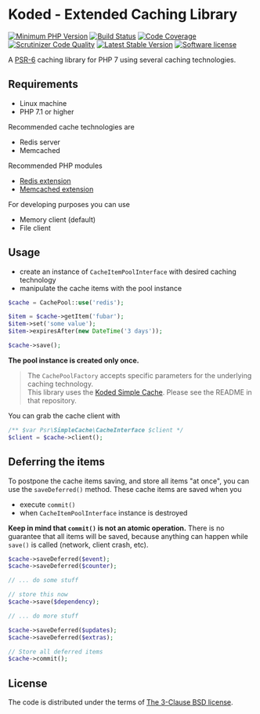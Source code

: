 Koded - Extended Caching Library
================================

[![Minimum PHP Version](https://img.shields.io/badge/php-%3E%3D%207.1-8892BF.svg)](https://php.net/)
[![Build Status](https://scrutinizer-ci.com/g/kodedphp/cache-extended/badges/build.png?b=master)](https://scrutinizer-ci.com/g/kodedphp/cache-extended/build-status/master)
[![Code Coverage](https://scrutinizer-ci.com/g/kodedphp/cache-extended/badges/coverage.png?b=master)](https://scrutinizer-ci.com/g/kodedphp/cache-extended/?branch=master)
[![Scrutinizer Code Quality](https://scrutinizer-ci.com/g/kodedphp/cache-extended/badges/quality-score.png?b=master)](https://scrutinizer-ci.com/g/kodedphp/cache-extended/?branch=master)
[![Latest Stable Version](https://img.shields.io/packagist/v/koded/cache-extended.svg)](https://packagist.org/packages/koded/cache-extended)
[![Software license](https://img.shields.io/badge/License-BSD%203--Clause-blue.svg)](LICENSE)

A [PSR-6][psr-6] caching library for PHP 7 using several caching technologies.


Requirements
------------

- Linux machine
- PHP 7.1 or higher

Recommended cache technologies are

- Redis server
- Memcached

Recommended PHP modules

- [Redis extension]
- [Memcached extension]

For developing purposes you can use

- Memory client (default)
- File client


Usage
-----

- create an instance of `CacheItemPoolInterface` with desired caching technology
- manipulate the cache items with the pool instance


```php
$cache = CachePool::use('redis');

$item = $cache->getItem('fubar');
$item->set('some value');
$item->expiresAfter(new DateTime('3 days'));

$cache->save();
```

**The pool instance is created only once.**

> The `CachePoolFactory` accepts specific parameters for the underlying caching technology.  
This library uses the [Koded Simple Cache][koded-cache-simple]. Please see the README in that repository.

You can grab the cache client with

```php
/** $var Psr\SimpleCache\CacheInterface $client */
$client = $cache->client();
```

Deferring the items
-------------------

To postpone the cache items saving, and store all items "at once",
you can use the `saveDeferred()` method. These cache items are saved when you

- execute `commit()`
- when `CacheItemPoolInterface` instance is destroyed

**Keep in mind that `commit()` is not an atomic operation.**
There is no guarantee that all items will be saved, because anything can
happen while `save()` is called (network, client crash, etc).

```php
$cache->saveDeferred($event);
$cache->saveDeferred($counter);

// ... do some stuff

// store this now
$cache->save($dependency);

// ... do more stuff

$cache->saveDeferred($updates);
$cache->saveDeferred($extras);

// Store all deferred items
$cache->commit();
```

License
-------

The code is distributed under the terms of [The 3-Clause BSD license](LICENSE).


[psr-6]: http://www.php-fig.org/psr/psr-6/
[koded-cache-simple]: https://github.com/kodedphp/cache-simple#configuration-directives
[Redis extension]: https://github.com/phpredis/phpredis/blob/develop/INSTALL.markdown
[Memcached extension]: https://github.com/php-memcached-dev/php-memcached